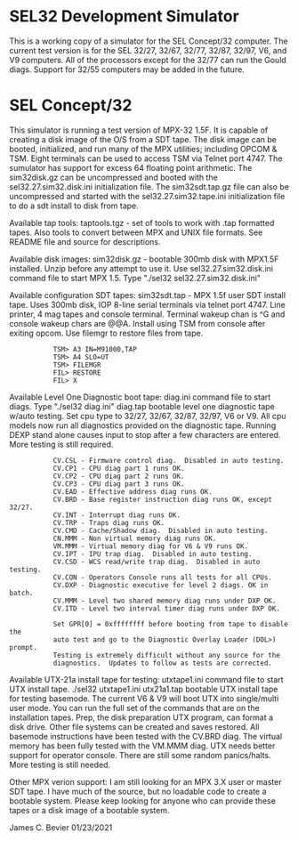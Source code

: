 
# SEL32 Development Simulator

This is a working copy of a simulator for the SEL Concept/32 computer.
The current test version is for the SEL 32/27, 32/67, 32/77, 32/87,
32/97, V6, and V9 computers.  All of the processors except for the
32/77 can run the Gould diags.  Support for 32/55 computers may be added
in the future.

# SEL Concept/32 

This simulator is running a test version of MPX-32 1.5F.  It is capable
of creating a disk image of the O/S from a SDT tape.  The disk image
can be booted, initialized, and run many of the MPX utilities; including
OPCOM & TSM.  Eight terminals can be used to access TSM via Telnet port
4747. The sumulator has support for excess 64 floating point arithmetic.
The sim32disk.gz can be uncompressed and booted with the
sel32.27.sim32.disk.ini initialization file.  The sim32sdt.tap.gz file can
also be uncompressed and started with the sel32.27.sim32.tape.ini
initialization file to do a sdt install to disk from tape.

Available tap tools:
taptools.tgz - set of tools to work with .tap formatted tapes.  Also tools
               to convert between MPX and UNIX file formats.  See README
               file and source for descriptions.

Available disk images:
sim32disk.gz - bootable 300mb disk with MPX1.5F installed.  Unzip before
               any attempt to use it.  Use sel32.27.sim32.disk.ini command
               file to start MPX 1.5. Type "./sel32 sel32.27.sim32.disk.ini"

Available configuration SDT tapes:
sim32sdt.tap - MPX 1.5f user SDT install tape.  Uses 300mb disk, IOP 8-line
               serial terminals via telnet port 4747.  Line printer, 4 mag
               tapes and console terminal.  Terminal wakeup chan is ^G and
               console wakeup chars are @@A.  Install using TSM from console
               after exiting opcom.  Use filemgr to restore files from tape.

               TSM> A3 IN=M91000,TAP
               TSM> A4 SLO=UT
               TSM> FILEMGR
               FIL> RESTORE
               FIL> X

Available Level One Diagnostic boot tape:
diag.ini       command file to start diags. Type "./sel32 diag.ini"
diag.tap       bootable level one diagnostic tape w/auto testing.  Set
               cpu type to 32/27, 32/67, 32/87, 32/97, V6 or V9.  All
               cpu models now run all diagnostics provided on the
               diagnostic tape.  Running DEXP stand alone causes input
               to stop after a few characters are entered.  More
               testing is still required.

               CV.CSL - Firmware control diag.  Disabled in auto testing.
               CV.CP1 - CPU diag part 1 runs OK.
               CV.CP2 - CPU diag part 2 runs OK.
               CV.CP3 - CPU diag part 3 runs OK.
               CV.EAD - Effective address diag runs OK.
               CV.BRD - Base register instruction diag runs OK, except 32/27.
               CV.INT - Interrupt diag runs OK.
               CV.TRP - Traps diag runs OK.
               CV.CMD - Cache/Shadow diag.  Disabled in auto testing.
               CN.MMM - Non virtual memory diag runs OK.
               VM.MMM - Virtual memory diag for V6 & V9 runs OK.
               CV.IPT - IPU trap diag.  Disabled in auto testing.
               CV.CSD - WCS read/write trap diag.  Disabled in auto testing.
               CV.CON - Operators Console runs all tests for all CPUs.
               CV.DXP - Diagnostic executive for level 2 diags. OK in batch.
               CV.MMM - Level two shared memory diag runs under DXP OK.
               CV.ITD - Level two interval timer diag runs under DXP OK.

               Set GPR[0] = 0xffffffff before booting from tape to disable the
               auto test and go to the Diagnostic Overlay Loader (DOL>) prompt.
               Testing is extremely difficult without any source for the
               diagnostics.  Updates to follow as tests are corrected.

Available UTX-21a install tape for testing:
utxtape1.ini   command file to start UTX install tape.  ./sel32 utxtape1.ini
utx21a1.tap    bootable UTX install tape for testing basemode.  The current
               V6 & V9 will boot UTX into single/multi user mode.  You can run
               the full set of the commands that are on the installation tapes.
               Prep, the disk preparation UTX program, can format a disk
               drive.  Other file systems can be created and saves restored.
               All basemode instructions have been tested with the CV.BRD diag.
               The virtual memory has been fully tested with the VM.MMM diag.
               UTX needs better support for operator console.  There are still
               some random panics/halts.  More testing is still needed.

Other MPX verion support:
               I am still looking for an MPX 3.X user or master SDT tape.  I have
               much of the source, but no loadable code to create a bootable system.
               Please keep looking for anyone who can provide these tapes or a
               disk image of a bootable system.

James C. Bevier
01/23/2021 

